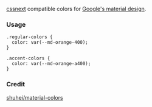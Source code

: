 [cssnext](http://cssnext.io/) compatible colors for [Google's material design](https://www.google.com/design/spec/style/color.html).

### Usage

```
.regular-colors {
  color: var(--md-orange-400);
}

.accent-colors {
  color: var(--md-orange-a400);
}
```

### Credit

[shuhei/material-colors](https://github.com/shuhei/material-colors)
